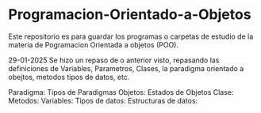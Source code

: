 # Programacion-Orientado-a-Objetos
Este repositorio es para guardar los programas o carpetas de estudio de la materia de Pogramacion Orientada a objetos (POO).

29-01-2025
Se hizo un repaso de o anterior visto, repasando las definiciones de Variables, Parametros, Clases, la paradigma orientado a obejtos, metodos tipos de datos, etc.

Paradigma:
Tipos de Paradigmas
Objetos:
Estados de Objetos
Clase:
Metodos:
Variables:
Tipos de datos:
Estructuras de datos:
 
